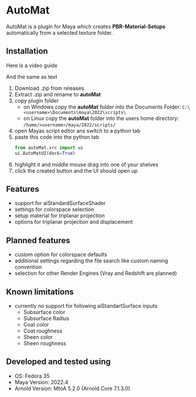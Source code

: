 # AutoMat
AutoMat is a plugin for Maya which creates __PBR-Material-Setups__ automatically from a selected texture folder.

## Installation
Here is a video guide

And the same as text
1. Download .zip from releases
2. Extract .zip and rename to __autoMat__ 
3. copy plugin folder
   + on Windows copy the __autoMat__ folder into the Documents Folder: `C:\<username>\Documents\maya\2022\scripts\`
   + on Linux copy the __autoMat__ folder into the users home directory: `/home/<username>/maya/2022/scripts/`
4. open Mayas script editor ans switch to a python tab
5. paste this code into the python tab
   ```python
   from autoMat.src import ui
   ui.AutoMatUI(dock=True)
   ```
6. highlight it and middle mouse drag into one of your shelves
7. click the created button and the UI should open up


## Features
+ support for aiStandardSurfaceShader
+ settings for colorspace selection 
+ setup material for triplanar projection
+ options for triplanar projection and displacement

## Planned features
+ custom option for colorspace defaults
+ additional settings regarding the file search like custom naming convention
+ selection for other Render Engines (Vray and Redshift are planned)

## Known limitations
+ currently no support for following aiStandartSurface inputs
   + Subsurface color
   + Subsurface Radius
   + Coat color
   + Coat roughness
   + Sheen color
   + Sheen roughness

## Developed and tested using
+ OS: Fedora 35
+ Maya Version: 2022.4
+ Arnold Version: MtoA 5.2.0 (Arnold Core 7.1.3.0) 

